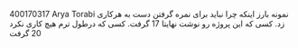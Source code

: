 400170317
Arya Torabi
نمونه بارز اینکه چرا نباید برای نمره گرفتن دست به هرکاری زد.
کسی که این پروژه رو نوشت نهایتا 17 گرفت. کسی که درطول ترم هیچ کاری نکرد 20 گرفت

